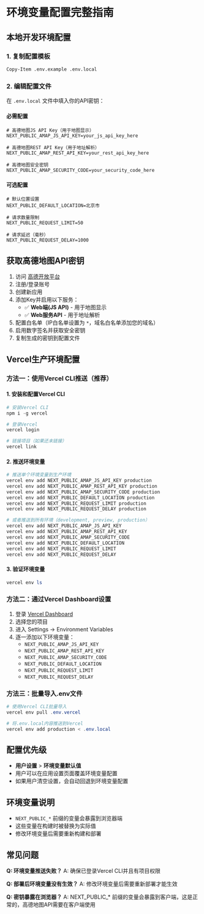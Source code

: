 # 环境变量配置完整指南

## 本地开发环境配置

### 1. 复制配置模板
```bash
Copy-Item .env.example .env.local
```

### 2. 编辑配置文件
在 `.env.local` 文件中填入你的API密钥：

#### 必需配置
```env
# 高德地图JS API Key（用于地图显示）
NEXT_PUBLIC_AMAP_JS_API_KEY=your_js_api_key_here

# 高德地图REST API Key（用于地址解析）
NEXT_PUBLIC_AMAP_REST_API_KEY=your_rest_api_key_here

# 高德地图安全密钥
NEXT_PUBLIC_AMAP_SECURITY_CODE=your_security_code_here
```

#### 可选配置
```env
# 默认位置设置
NEXT_PUBLIC_DEFAULT_LOCATION=北京市

# 请求数量限制
NEXT_PUBLIC_REQUEST_LIMIT=50

# 请求延迟（毫秒）
NEXT_PUBLIC_REQUEST_DELAY=1000
```

## 获取高德地图API密钥

1. 访问 [高德开放平台](https://console.amap.com/)
2. 注册/登录账号
3. 创建新应用
4. 添加Key并启用以下服务：
   - ✅ **Web端(JS API)** - 用于地图显示
   - ✅ **Web服务API** - 用于地址解析
5. 配置白名单（IP白名单设置为 `*`，域名白名单添加您的域名）
6. 启用数字签名并获取安全密钥
7. 复制生成的密钥到配置文件

## Vercel生产环境配置

### 方法一：使用Vercel CLI推送（推荐）

#### 1. 安装和配置Vercel CLI
```powershell
# 安装Vercel CLI
npm i -g vercel

# 登录Vercel
vercel login

# 链接项目（如果还未链接）
vercel link
```

#### 2. 推送环境变量
```powershell
# 推送单个环境变量到生产环境
vercel env add NEXT_PUBLIC_AMAP_JS_API_KEY production
vercel env add NEXT_PUBLIC_AMAP_REST_API_KEY production  
vercel env add NEXT_PUBLIC_AMAP_SECURITY_CODE production
vercel env add NEXT_PUBLIC_DEFAULT_LOCATION production
vercel env add NEXT_PUBLIC_REQUEST_LIMIT production
vercel env add NEXT_PUBLIC_REQUEST_DELAY production

# 或者推送到所有环境（development, preview, production）
vercel env add NEXT_PUBLIC_AMAP_JS_API_KEY
vercel env add NEXT_PUBLIC_AMAP_REST_API_KEY
vercel env add NEXT_PUBLIC_AMAP_SECURITY_CODE
vercel env add NEXT_PUBLIC_DEFAULT_LOCATION
vercel env add NEXT_PUBLIC_REQUEST_LIMIT
vercel env add NEXT_PUBLIC_REQUEST_DELAY
```

#### 3. 验证环境变量
```powershell
vercel env ls
```

### 方法二：通过Vercel Dashboard设置

1. 登录 [Vercel Dashboard](https://vercel.com/dashboard)
2. 选择您的项目
3. 进入 Settings → Environment Variables
4. 逐一添加以下环境变量：
   - `NEXT_PUBLIC_AMAP_JS_API_KEY`
   - `NEXT_PUBLIC_AMAP_REST_API_KEY`
   - `NEXT_PUBLIC_AMAP_SECURITY_CODE`
   - `NEXT_PUBLIC_DEFAULT_LOCATION`
   - `NEXT_PUBLIC_REQUEST_LIMIT`
   - `NEXT_PUBLIC_REQUEST_DELAY`

### 方法三：批量导入.env文件

```powershell
# 使用Vercel CLI批量导入
vercel env pull .env.vercel

# 将.env.local内容推送到Vercel
vercel env add production < .env.local
```

## 配置优先级

- **用户设置** > **环境变量默认值**
- 用户可以在应用设置页面覆盖环境变量配置
- 如果用户清空设置，会自动回退到环境变量配置

## 环境变量说明

- `NEXT_PUBLIC_*` 前缀的变量会暴露到浏览器端
- 这些变量在构建时被替换为实际值
- 修改环境变量后需要重新构建和部署

## 常见问题

**Q: 环境变量推送失败？**
A: 确保已登录Vercel CLI并且有项目权限

**Q: 部署后环境变量没有生效？**
A: 修改环境变量后需要重新部署才能生效

**Q: 密钥暴露在浏览器？**
A: NEXT_PUBLIC_* 前缀的变量会暴露到客户端，这是正常的，高德地图API需要在客户端使用

